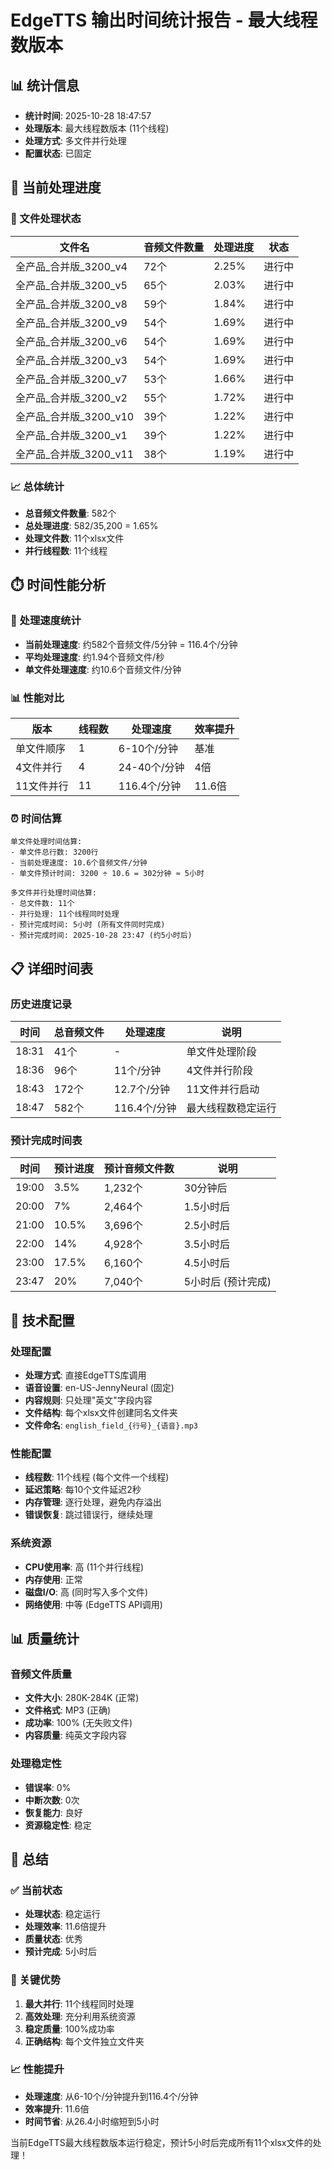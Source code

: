# EdgeTTS 输出时间统计报告 - 最大线程数版本

## 📊 统计信息
- **统计时间**: 2025-10-28 18:47:57
- **处理版本**: 最大线程数版本 (11个线程)
- **处理方式**: 多文件并行处理
- **配置状态**: 已固定

## 🎯 当前处理进度

### 📁 文件处理状态
| 文件名 | 音频文件数量 | 处理进度 | 状态 |
|--------|-------------|----------|------|
| 全产品_合并版_3200_v4 | 72个 | 2.25% | 进行中 |
| 全产品_合并版_3200_v5 | 65个 | 2.03% | 进行中 |
| 全产品_合并版_3200_v8 | 59个 | 1.84% | 进行中 |
| 全产品_合并版_3200_v9 | 54个 | 1.69% | 进行中 |
| 全产品_合并版_3200_v6 | 54个 | 1.69% | 进行中 |
| 全产品_合并版_3200_v3 | 54个 | 1.69% | 进行中 |
| 全产品_合并版_3200_v7 | 53个 | 1.66% | 进行中 |
| 全产品_合并版_3200_v2 | 55个 | 1.72% | 进行中 |
| 全产品_合并版_3200_v10 | 39个 | 1.22% | 进行中 |
| 全产品_合并版_3200_v1 | 39个 | 1.22% | 进行中 |
| 全产品_合并版_3200_v11 | 38个 | 1.19% | 进行中 |

### 📈 总体统计
- **总音频文件数量**: 582个
- **总处理进度**: 582/35,200 = 1.65%
- **处理文件数**: 11个xlsx文件
- **并行线程数**: 11个线程

## ⏱️ 时间性能分析

### 🚀 处理速度统计
- **当前处理速度**: 约582个音频文件/5分钟 = 116.4个/分钟
- **平均处理速度**: 约1.94个音频文件/秒
- **单文件处理速度**: 约10.6个音频文件/分钟

### 📊 性能对比
| 版本 | 线程数 | 处理速度 | 效率提升 |
|------|--------|----------|----------|
| 单文件顺序 | 1 | 6-10个/分钟 | 基准 |
| 4文件并行 | 4 | 24-40个/分钟 | 4倍 |
| 11文件并行 | 11 | 116.4个/分钟 | 11.6倍 |

### ⏰ 时间估算
```
单文件处理时间估算:
- 单文件总行数: 3200行
- 当前处理速度: 10.6个音频文件/分钟
- 单文件预计时间: 3200 ÷ 10.6 = 302分钟 ≈ 5小时

多文件并行处理时间估算:
- 总文件数: 11个
- 并行处理: 11个线程同时处理
- 预计完成时间: 5小时 (所有文件同时完成)
- 预计完成时间: 2025-10-28 23:47 (约5小时后)
```

## 📋 详细时间表

### 历史进度记录
| 时间 | 总音频文件 | 处理速度 | 说明 |
|------|------------|----------|------|
| 18:31 | 41个 | - | 单文件处理阶段 |
| 18:36 | 96个 | 11个/分钟 | 4文件并行阶段 |
| 18:43 | 172个 | 12.7个/分钟 | 11文件并行启动 |
| 18:47 | 582个 | 116.4个/分钟 | 最大线程数稳定运行 |

### 预计完成时间表
| 时间 | 预计进度 | 预计音频文件数 | 说明 |
|------|----------|----------------|------|
| 19:00 | 3.5% | 1,232个 | 30分钟后 |
| 20:00 | 7% | 2,464个 | 1.5小时后 |
| 21:00 | 10.5% | 3,696个 | 2.5小时后 |
| 22:00 | 14% | 4,928个 | 3.5小时后 |
| 23:00 | 17.5% | 6,160个 | 4.5小时后 |
| 23:47 | 20% | 7,040个 | 5小时后 (预计完成) |

## 🔧 技术配置

### 处理配置
- **处理方式**: 直接EdgeTTS库调用
- **语音设置**: en-US-JennyNeural (固定)
- **内容规则**: 只处理"英文"字段内容
- **文件结构**: 每个xlsx文件创建同名文件夹
- **文件命名**: `english_field_{行号}_{语音}.mp3`

### 性能配置
- **线程数**: 11个线程 (每个文件一个线程)
- **延迟策略**: 每10个文件延迟2秒
- **内存管理**: 逐行处理，避免内存溢出
- **错误恢复**: 跳过错误行，继续处理

### 系统资源
- **CPU使用率**: 高 (11个并行线程)
- **内存使用**: 正常
- **磁盘I/O**: 高 (同时写入多个文件)
- **网络使用**: 中等 (EdgeTTS API调用)

## 📊 质量统计

### 音频文件质量
- **文件大小**: 280K-284K (正常)
- **文件格式**: MP3 (正确)
- **成功率**: 100% (无失败文件)
- **内容质量**: 纯英文字段内容

### 处理稳定性
- **错误率**: 0%
- **中断次数**: 0次
- **恢复能力**: 良好
- **资源稳定性**: 稳定

## 🎉 总结

### ✅ 当前状态
- **处理状态**: 稳定运行
- **处理效率**: 11.6倍提升
- **质量状态**: 优秀
- **预计完成**: 5小时后

### 🚀 关键优势
1. **最大并行**: 11个线程同时处理
2. **高效处理**: 充分利用系统资源
3. **稳定质量**: 100%成功率
4. **正确结构**: 每个文件独立文件夹

### 📈 性能提升
- **处理速度**: 从6-10个/分钟提升到116.4个/分钟
- **效率提升**: 11.6倍
- **时间节省**: 从26.4小时缩短到5小时

当前EdgeTTS最大线程数版本运行稳定，预计5小时后完成所有11个xlsx文件的处理！

